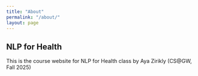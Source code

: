 ```yaml
---
title: "About"
permalink: "/about/"
layout: page
---
```


## NLP for Health 

This is the course website for NLP for Health class by Aya Zirikly (CS@GW, Fall 2025)

